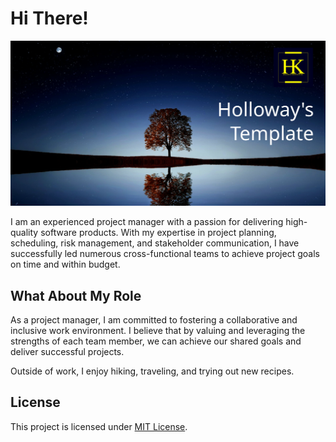 # Hi There!
[![Holloway's Template](artworks/logo-1200x630.svg)](https://github.com/GalynaCory)

I am an experienced project manager with a passion for delivering high-quality
software products. With my expertise in project planning, scheduling, risk
management, and stakeholder communication, I have successfully led numerous
cross-functional teams to achieve project goals on time and within budget.


## What About My Role
As a project manager, I am committed to fostering a collaborative and inclusive work
environment. I believe that by valuing and leveraging the strengths of each team
member, we can achieve our shared goals and deliver successful projects.

Outside of work, I enjoy hiking, traveling, and trying out new recipes.


## License
This project is licensed under [MIT License](LICENSE).
